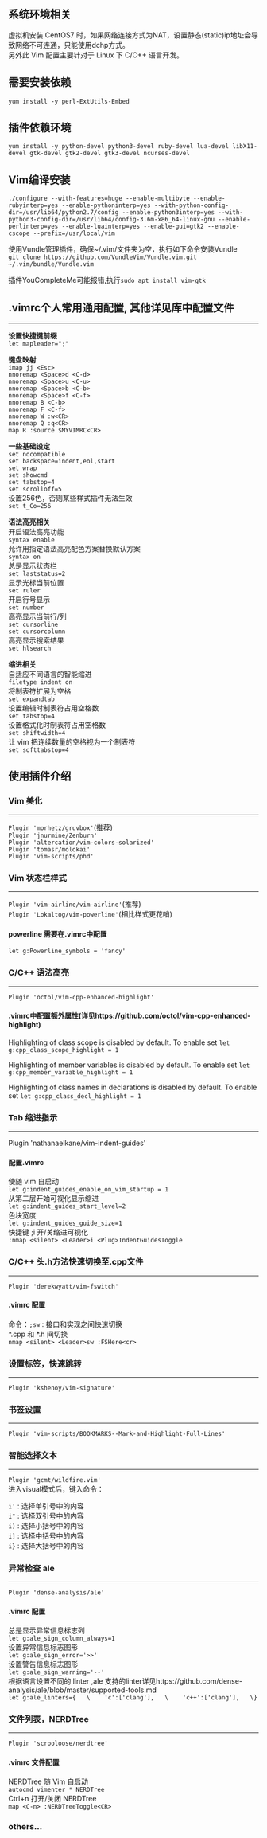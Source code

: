 ## 系统环境相关
虚拟机安装 CentOS7 时，如果网络连接方式为NAT，设置静态(static)ip地址会导致网络不可连通，只能使用dchp方式。  
另外此 Vim 配置主要针对于 Linux 下 C/C++ 语言开发。  

## 需要安装依赖
`yum install -y perl-ExtUtils-Embed`

## 插件依赖环境
`yum install -y python-devel python3-devel ruby-devel lua-devel libX11-devel gtk-devel gtk2-devel gtk3-devel ncurses-devel`

## Vim编译安装
`./configure --with-features=huge --enable-multibyte --enable-rubyinterp=yes --enable-pythoninterp=yes --with-python-config-dir=/usr/lib64/python2.7/config --enable-python3interp=yes --with-python3-config-dir=/usr/lib64/config-3.6m-x86_64-linux-gnu --enable-perlinterp=yes --enable-luainterp=yes --enable-gui=gtk2 --enable-cscope --prefix=/usr/local/vim`

使用Vundle管理插件，确保~/.vim/文件夹为空，执行如下命令安装Vundle  
`git clone https://github.com/VundleVim/Vundle.vim.git ~/.vim/bundle/Vundle.vim`

插件YouCompleteMe可能报错,执行`sudo apt install vim-gtk`

## .vimrc个人常用通用配置, 其他详见库中配置文件
---
**设置快捷键前缀**  
`let mapleader=";"`  
  
**键盘映射**  
`imap jj <Esc>`  
`nnoremap <Space>d <C-d>`  
`nnoremap <Space>u <C-u>`  
`nnoremap <Space>b <C-b>`  
`nnoremap <Space>f <C-f>`  
`nnoremap B <C-b>`  
`nnoremap F <C-f>`  
`nnoremap W :w<CR>`  
`nnoremap Q :q<CR>`  
`map R :source $MYVIMRC<CR>`   

**一些基础设定**  
`set nocompatible`  
`set backspace=indent,eol,start`  
`set wrap`  
`set showcmd`  
`set tabstop=4`  
`set scrolloff=5`  
设置256色，否则某些样式插件无法生效   
`set t_Co=256`  
  
**语法高亮相关**    
开启语法高亮功能  
`syntax enable`  
允许用指定语法高亮配色方案替换默认方案   
`syntax on`  
总是显示状态栏  
`set laststatus=2`  
显示光标当前位置  
`set ruler`  
开启行号显示  
`set number`  
高亮显示当前行/列  
`set cursorline`  
`set cursorcolumn`  
高亮显示搜索结果  
`set hlsearch`  
  
**缩进相关**   
自适应不同语言的智能缩进  
`filetype indent on`  
将制表符扩展为空格  
`set expandtab`  
设置编辑时制表符占用空格数  
`set tabstop=4`  
设置格式化时制表符占用空格数  
`set shiftwidth=4`  
让 vim 把连续数量的空格视为一个制表符  
`set softtabstop=4`  

## 使用插件介绍
###  Vim 美化  
---
`Plugin 'morhetz/gruvbox'`(推荐)  
`Plugin 'jnurmine/Zenburn'`  
`Plugin 'altercation/vim-colors-solarized'`  
`Plugin 'tomasr/molokai'`  
`Plugin 'vim-scripts/phd'`  

### Vim 状态栏样式   
---
`Plugin 'vim-airline/vim-airline'`(推荐)  
`Plugin 'Lokaltog/vim-powerline'`(相比样式更花哨)   
#### powerline 需要在.vimrc中配置   
`let g:Powerline_symbols = 'fancy'`

### C/C++ 语法高亮
---
`Plugin 'octol/vim-cpp-enhanced-highlight'`  
#### .vimrc中配置额外属性(详见https://github.com/octol/vim-cpp-enhanced-highlight)
Highlighting of class scope is disabled by default. To enable set
`let g:cpp_class_scope_highlight = 1`

Highlighting of member variables is disabled by default. To enable set
`let g:cpp_member_variable_highlight = 1`

Highlighting of class names in declarations is disabled by default. To enable set
`let g:cpp_class_decl_highlight = 1`
  

### Tab 缩进指示
---
Plugin 'nathanaelkane/vim-indent-guides'
#### 配置.vimrc
使随 vim 自启动  
`let g:indent_guides_enable_on_vim_startup = 1`  
从第二层开始可视化显示缩进  
`let g:indent_guides_start_level=2`  
色块宽度  
`let g:indent_guides_guide_size=1`  
快捷键 ;i 开/关缩进可视化  
`:nmap <silent> <Leader>i <Plug>IndentGuidesToggle`  
  

### C/C++ 头.h方法快速切换至.cpp文件
---
`Plugin 'derekwyatt/vim-fswitch'`
#### .vimrc 配置
命令：`;sw` : 接口和实现之间快速切换  
*.cpp 和 *.h 间切换  
`nmap <silent> <Leader>sw :FSHere<cr>`  
  

### 设置标签，快速跳转
---
`Plugin 'kshenoy/vim-signature'`

### 书签设置
---
`Plugin 'vim-scripts/BOOKMARKS--Mark-and-Highlight-Full-Lines'`

### 智能选择文本
---
`Plugin 'gcmt/wildfire.vim'`  
进入visual模式后，键入命令：  

`i'` : 选择单引号中的内容  
`i"` : 选择双引号中的内容  
`i)` : 选择小括号中的内容  
`i]` : 选择中括号中的内容  
`i}` : 选择大括号中的内容  

### 异常检查 ale
---
`Plugin 'dense-analysis/ale'`  
#### .vimrc 配置
总是显示异常信息标志列  
`let g:ale_sign_column_always=1`  
设置异常信息标志图形  
`let g:ale_sign_error='>>'`  
设置警告信息标志图形  
`let g:ale_sign_warning='--'`  
根据语言设置不同的 linter ,ale 支持的linter详见https://github.com/dense-analysis/ale/blob/master/supported-tools.md  
`let g:ale_linters={  
\    'c':['clang'],  
\    'c++':['clang'],  
\}`  

### 文件列表，NERDTree
---
`Plugin 'scrooloose/nerdtree'`  
#### .vimrc 文件配置
NERDTree 随 Vim 自启动  
`autocmd vimenter * NERDTree`   
Ctrl+n 打开/关闭 NERDTree  
`map <C-n> :NERDTreeToggle<CR>`  

### others...


